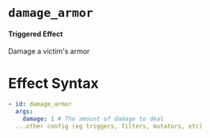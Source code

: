 # `damage_armor`
#### Triggered Effect

Damage a victim's armor

# Effect Syntax
```yaml
- id: damage_armor
  args:
    damage: 1 # The amount of damage to deal
  ...other config (eg triggers, filters, mutators, etc)
```